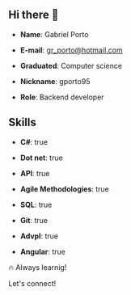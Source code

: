 ## Hi there 👋


- **Name**: Gabriel Porto

- **E-mail**: gr_porto@hotmail.com

- **Graduated**: Computer science

- **Nickname**: gporto95

- **Role**: Backend developer

## Skills
- **C#**: true
      
- **Dot net**: true
      
- **API**: true
      
- **Agile Methodologies**: true
      
- **SQL**: true
      
- **Git**: true
      
- **Advpl**: true
      
- **Angular**: true      
   
🔥 Always learnig!

Let's connect!
